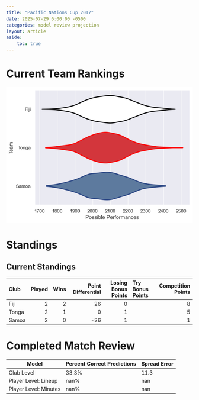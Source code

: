 ```yaml
---  
title: "Pacific Nations Cup 2017"  
date: 2025-07-29 6:00:00 -0500  
categories: model review projection  
layout: article  
aside:  
    toc: true  
---
```

# Current Team Rankings


![Club Rankings](plots/rankings_Pacific_Nations_Cup_2017.png)
# Standings

## Current Standings


| Club   |   Played |   Wins |   Point Differential |   Losing Bonus Points | Try Bonus Points   |   Competition Points |
|:-------|---------:|-------:|---------------------:|----------------------:|:-------------------|---------------------:|
| Fiji   |        2 |      2 |                   26 |                     0 |                    |                    8 |
| Tonga  |        2 |      1 |                    0 |                     1 |                    |                    5 |
| Samoa  |        2 |      0 |                  -26 |                     1 |                    |                    1 |



# Completed Match Review


| Model | Percent Correct Predictions | Spread Error |
| ------ | ------ | ------ |
| Club Level | 33.3% | 11.3 |
| Player Level: Lineup | nan% | nan |
| Player Level: Minutes | nan% | nan |

